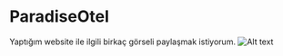 # ParadiseOtel
Yaptığım website ile ilgili birkaç görseli paylaşmak istiyorum.
![Alt text](https://github.com/oktayuyar/ParadiseOtel/tree/master/images/home_page.png "Home Page")
